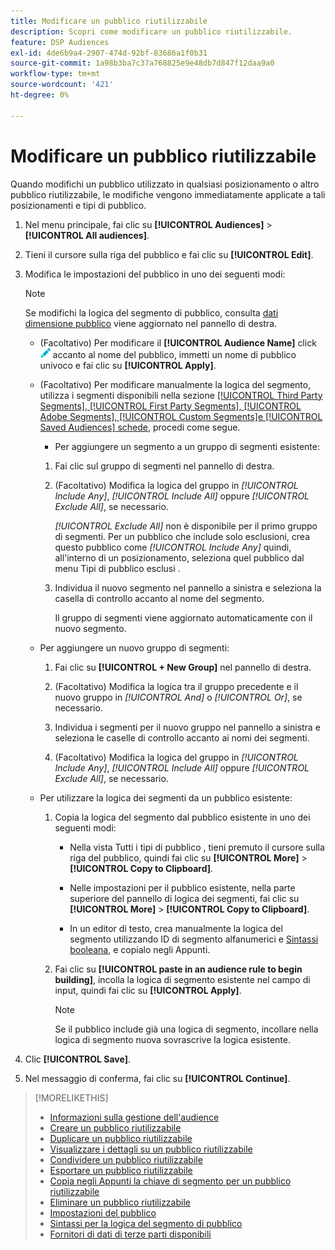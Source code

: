 ```yaml
---
title: Modificare un pubblico riutilizzabile
description: Scopri come modificare un pubblico riutilizzabile.
feature: DSP Audiences
exl-id: 4de6b9a4-2907-474d-92bf-83686a1f0b31
source-git-commit: 1a98b3ba7c37a768825e9e48db7d847f12daa9a0
workflow-type: tm+mt
source-wordcount: '421'
ht-degree: 0%

---
```


# Modificare un pubblico riutilizzabile

Quando modifichi un pubblico utilizzato in qualsiasi posizionamento o altro pubblico riutilizzabile, le modifiche vengono immediatamente applicate a tali posizionamenti e tipi di pubblico.<!-- verify -->

1. Nel menu principale, fai clic su **[!UICONTROL Audiences]** > **[!UICONTROL All audiences]**.

1. Tieni il cursore sulla riga del pubblico e fai clic su **[!UICONTROL Edit]**.

1. Modifica le impostazioni del pubblico in uno dei seguenti modi:

   >[!NOTE]
   >
   >Se modifichi la logica del segmento di pubblico, consulta [dati dimensione pubblico](audience-about.md) viene aggiornato nel pannello di destra.

   * (Facoltativo) Per modificare il **[!UICONTROL Audience Name]** click ![Modifica](/help/dsp/assets/edit.png) accanto al nome del pubblico, immetti un nome di pubblico univoco e fai clic su **[!UICONTROL Apply]**.

   * (Facoltativo) Per modificare manualmente la logica del segmento, utilizza i segmenti disponibili nella sezione [[!UICONTROL Third Party Segments], [!UICONTROL First Party Segments], [!UICONTROL Adobe Segments], [!UICONTROL Custom Segments]e [!UICONTROL Saved Audiences] schede](audience-settings.md), procedi come segue.

      * Per aggiungere un segmento a un gruppo di segmenti esistente:
      1. Fai clic sul gruppo di segmenti nel pannello di destra.

      1. (Facoltativo) Modifica la logica del gruppo in *[!UICONTROL Include Any]*, *[!UICONTROL Include All]* oppure *[!UICONTROL Exclude All]*, se necessario.

         *[!UICONTROL Exclude All]* non è disponibile per il primo gruppo di segmenti. Per un pubblico che include solo esclusioni, crea questo pubblico come *[!UICONTROL Include Any]* quindi, all&#39;interno di un posizionamento, seleziona quel pubblico dal menu Tipi di pubblico esclusi .

      1. Individua il nuovo segmento nel pannello a sinistra e seleziona la casella di controllo accanto al nome del segmento.

         Il gruppo di segmenti viene aggiornato automaticamente con il nuovo segmento.
   * Per aggiungere un nuovo gruppo di segmenti:

      1. Fai clic su **[!UICONTROL + New Group]** nel pannello di destra.

      1. (Facoltativo) Modifica la logica tra il gruppo precedente e il nuovo gruppo in *[!UICONTROL And]* o *[!UICONTROL Or]*, se necessario.

      1. Individua i segmenti per il nuovo gruppo nel pannello a sinistra e seleziona le caselle di controllo accanto ai nomi dei segmenti.

      1. (Facoltativo) Modifica la logica del gruppo in *[!UICONTROL Include Any]*, *[!UICONTROL Include All]* oppure *[!UICONTROL Exclude All]*, se necessario.
   * Per utilizzare la logica dei segmenti da un pubblico esistente:

      1. Copia la logica del segmento dal pubblico esistente in uno dei seguenti modi:

         * Nella vista Tutti i tipi di pubblico , tieni premuto il cursore sulla riga del pubblico, quindi fai clic su **[!UICONTROL More]** > **[!UICONTROL Copy to Clipboard]**.

         * Nelle impostazioni per il pubblico esistente, nella parte superiore del pannello di logica dei segmenti, fai clic su **[!UICONTROL More]** > **[!UICONTROL Copy to Clipboard]**.

         * In un editor di testo, crea manualmente la logica del segmento utilizzando ID di segmento alfanumerici e [Sintassi booleana](audience-segment-logic-syntax.md), e copialo negli Appunti.
      1. Fai clic su **[!UICONTROL paste in an audience rule to begin building]**, incolla la logica di segmento esistente nel campo di input, quindi fai clic su **[!UICONTROL Apply]**.

         >[!NOTE]
         >
         >Se il pubblico include già una logica di segmento, incollare nella logica di segmento nuova sovrascrive la logica esistente.





1. Clic **[!UICONTROL Save]**.

1. Nel messaggio di conferma, fai clic su **[!UICONTROL Continue]**.

>[!MORELIKETHIS]
>
>* [Informazioni sulla gestione dell&#39;audience](audience-about.md)
>* [Creare un pubblico riutilizzabile](reusable-audience-create.md)
>* [Duplicare un pubblico riutilizzabile](reusable-audience-duplicate.md)
>* [Visualizzare i dettagli su un pubblico riutilizzabile](reusable-audience-view-details.md)
>* [Condividere un pubblico riutilizzabile](reusable-audience-share.md)
>* [Esportare un pubblico riutilizzabile](reusable-audience-export.md)
>* [Copia negli Appunti la chiave di segmento per un pubblico riutilizzabile](reusable-audience-clipboard.md)
>* [Eliminare un pubblico riutilizzabile](reusable-audience-delete.md)
>* [Impostazioni del pubblico](audience-settings.md)
>* [Sintassi per la logica del segmento di pubblico](audience-segment-logic-syntax.md)
>* [Fornitori di dati di terze parti disponibili](third-party-data-providers.md)

